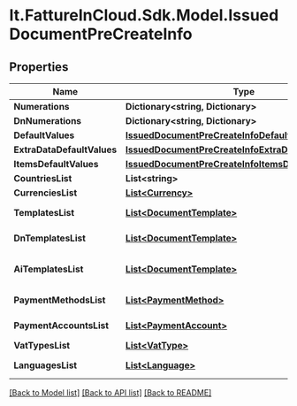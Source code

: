 # It.FattureInCloud.Sdk.Model.IssuedDocumentPreCreateInfo

## Properties

Name | Type | Description | Notes
------------ | ------------- | ------------- | -------------
**Numerations** | **Dictionary&lt;string, Dictionary&gt;** |  | [optional] 
**DnNumerations** | **Dictionary&lt;string, Dictionary&gt;** |  | [optional] 
**DefaultValues** | [**IssuedDocumentPreCreateInfoDefaultValues**](IssuedDocumentPreCreateInfoDefaultValues.md) |  | [optional] 
**ExtraDataDefaultValues** | [**IssuedDocumentPreCreateInfoExtraDataDefaultValues**](IssuedDocumentPreCreateInfoExtraDataDefaultValues.md) |  | [optional] 
**ItemsDefaultValues** | [**IssuedDocumentPreCreateInfoItemsDefaultValues**](IssuedDocumentPreCreateInfoItemsDefaultValues.md) |  | [optional] 
**CountriesList** | **List&lt;string&gt;** | Countries list. | [optional] 
**CurrenciesList** | [**List&lt;Currency&gt;**](Currency.md) | Currencies list. | [optional] 
**TemplatesList** | [**List&lt;DocumentTemplate&gt;**](DocumentTemplate.md) | Document templates list. | [optional] 
**DnTemplatesList** | [**List&lt;DocumentTemplate&gt;**](DocumentTemplate.md) | Delivery note templates list. | [optional] 
**AiTemplatesList** | [**List&lt;DocumentTemplate&gt;**](DocumentTemplate.md) | Accompanying invoice templates list. | [optional] 
**PaymentMethodsList** | [**List&lt;PaymentMethod&gt;**](PaymentMethod.md) | Payment methods list. | [optional] 
**PaymentAccountsList** | [**List&lt;PaymentAccount&gt;**](PaymentAccount.md) | Payment accounts list. | [optional] 
**VatTypesList** | [**List&lt;VatType&gt;**](VatType.md) | Vat types list. | [optional] 
**LanguagesList** | [**List&lt;Language&gt;**](Language.md) | Languages list. | [optional] 

[[Back to Model list]](../README.md#documentation-for-models) [[Back to API list]](../README.md#documentation-for-api-endpoints) [[Back to README]](../README.md)


